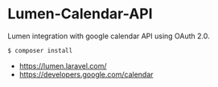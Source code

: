 # Lumen-Calendar-API
Lumen integration with google calendar API using OAuth 2.0.

```sh
$ composer install
```
- https://lumen.laravel.com/
- https://developers.google.com/calendar
